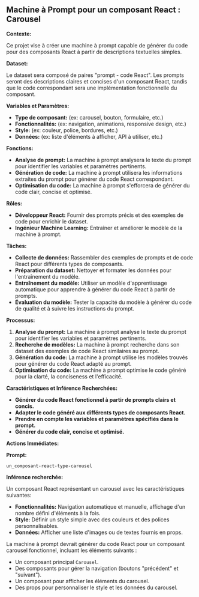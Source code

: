 ## Machine à Prompt pour un composant React : Carousel

**Contexte:**

Ce projet vise à créer une machine à prompt capable de générer du code pour des composants React à partir de descriptions textuelles simples. 

**Dataset:**

Le dataset sera composé de paires "prompt - code React". Les prompts seront des descriptions claires et concises d'un composant React, tandis que le code correspondant sera une implémentation fonctionnelle du composant. 

**Variables et Paramètres:**

* **Type de composant:** (ex: carousel, bouton, formulaire, etc.)
* **Fonctionnalités:** (ex: navigation, animations, responsive design, etc.)
* **Style:** (ex: couleur, police, bordures, etc.)
* **Données:** (ex: liste d'éléments à afficher, API à utiliser, etc.)

**Fonctions:**

* **Analyse de prompt:** La machine à prompt analysera le texte du prompt pour identifier les variables et paramètres pertinents.
* **Génération de code:** La machine à prompt utilisera les informations extraites du prompt pour générer du code React correspondant.
* **Optimisation du code:** La machine à prompt s'efforcera de générer du code clair, concise et optimisé.

**Rôles:**

* **Développeur React:** Fournir des prompts précis et des exemples de code pour enrichir le dataset.
* **Ingénieur Machine Learning:** Entraîner et améliorer le modèle de la machine à prompt.

**Tâches:**

* **Collecte de données:** Rassembler des exemples de prompts et de code React pour différents types de composants.
* **Préparation du dataset:** Nettoyer et formater les données pour l'entraînement du modèle.
* **Entraînement du modèle:** Utiliser un modèle d'apprentissage automatique pour apprendre à générer du code React à partir de prompts.
* **Évaluation du modèle:** Tester la capacité du modèle à générer du code de qualité et à suivre les instructions du prompt.

**Processus:**

1. **Analyse du prompt:** La machine à prompt analyse le texte du prompt pour identifier les variables et paramètres pertinents.
2. **Recherche de modèles:** La machine à prompt recherche dans son dataset des exemples de code React similaires au prompt.
3. **Génération du code:** La machine à prompt utilise les modèles trouvés pour générer du code React adapté au prompt.
4. **Optimisation du code:** La machine à prompt optimise le code généré pour la clarté, la conciseness et l'efficacité.

**Caractéristiques et Inférence Recherchées:**

* **Générer du code React fonctionnel à partir de prompts clairs et concis.**
* **Adapter le code généré aux différents types de composants React.**
* **Prendre en compte les variables et paramètres spécifiés dans le prompt.**
* **Générer du code clair, concise et optimisé.**

**Actions Immédiates:**

**Prompt:**

```
un_composant-react-type-carousel
```

**Inférence recherchée:**

Un composant React représentant un carousel avec les caractéristiques suivantes:

* **Fonctionnalités:** Navigation automatique et manuelle, affichage d'un nombre défini d'éléments à la fois.
* **Style:** Définir un style simple avec des couleurs et des polices personnalisables.
* **Données:** Afficher une liste d'images ou de textes fournis en props.


La machine à prompt devrait générer du code React pour un composant carousel fonctionnel, incluant les éléments suivants :

* Un composant principal `Carousel`.
* Des composants pour gérer la navigation (boutons "précédent" et "suivant").
* Un composant pour afficher les éléments du carousel.
* Des props pour personnaliser le style et les données du carousel.



